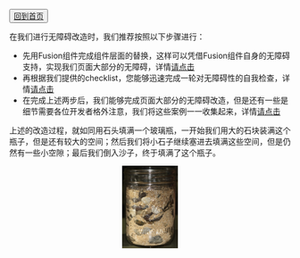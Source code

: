 <button>[回到首页](../index.md)</button>

在我们进行无障碍改造时，我们推荐按照以下步骤进行：
- 先用Fusion组件完成组件层面的替换，这样可以凭借Fusion组件自身的无障碍支持，实现我们页面大部分的无障碍，详情[请点击](./component-usage.md)
- 再根据我们提供的checklist，您能够迅速完成一轮对无障碍性的自我检查，详情[请点击](./checklist.md)
- 在完成上述两步后，我们能够完成页面大部分的无障碍改造，但是还有一些是细节需要各位开发者格外注意，我们将这些案例一一收集起来，详情[请点击](./content-creation.md)

上述的改造过程，就如同用石头填满一个玻璃瓶，一开始我们用大的石块装满这个瓶子，但是还有较大的空间；然后我们将小石子继续塞进去填满这些空间，但是仍然有一些小空隙；最后我们倒入沙子，终于填满了这个瓶子。

<div align=center><img width=100 src="../img/rock.jpg" alt="the img of rock"></div>
